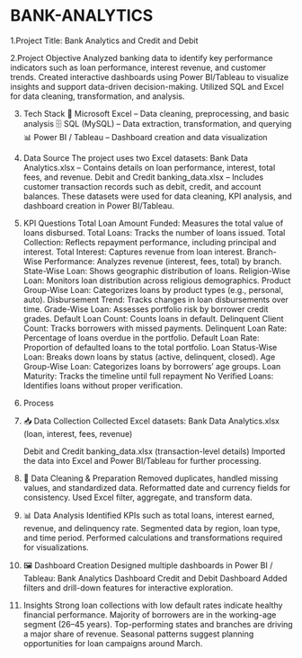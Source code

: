 # BANK-ANALYTICS
1.Project Title:
  Bank Analytics and Credit and Debit
  
 2.Project Objective
   Analyzed banking data to identify key performance indicators such as loan performance, interest revenue, and customer trends. Created interactive dashboards using Power BI/Tableau to visualize insights and          support data-driven decision-making. Utilized SQL and Excel for data cleaning, transformation, and analysis.

 3. Tech Stack
     🧾 Microsoft Excel – Data cleaning, preprocessing, and basic analysis
     🗄️ SQL (MySQL) – Data extraction, transformation, and querying
     📊 Power BI / Tableau – Dashboard creation and data visualization

 4.   Data Source
    The project uses two Excel datasets:
    Bank Data Analytics.xlsx – Contains details on loan performance, interest, total fees, and revenue.
    Debit and Credit banking_data.xlsx – Includes customer transaction records such as debit, credit, and account balances.
    These datasets were used for data cleaning, KPI analysis, and dashboard creation in Power BI/Tableau.
5.  KPI Questions
    Total Loan Amount Funded: Measures the total value of loans disbursed.
    Total Loans: Tracks the number of loans issued.
    Total Collection: Reflects repayment performance, including principal and interest.
    Total Interest: Captures revenue from loan interest.
    Branch-Wise Performance: Analyzes revenue (interest, fees, total) by branch.
    State-Wise Loan: Shows geographic distribution of loans.
    Religion-Wise Loan: Monitors loan distribution across religious demographics.
    Product Group-Wise Loan: Categorizes loans by product types (e.g., personal, auto).
    Disbursement Trend: Tracks changes in loan disbursements over time.
    Grade-Wise Loan: Assesses portfolio risk by borrower credit grades.
    Default Loan Count: Counts loans in default.
    Delinquent Client Count: Tracks borrowers with missed payments.
    Delinquent Loan Rate: Percentage of loans overdue in the portfolio.
    Default Loan Rate: Proportion of defaulted loans to the total portfolio.
    Loan Status-Wise Loan: Breaks down loans by status (active, delinquent, closed).
    Age Group-Wise Loan: Categorizes loans by borrowers’ age groups.
    Loan Maturity: Tracks the timeline until full repayment 
    No Verified Loans: Identifies loans without proper verification.
    
  6. Process
   1. 📥 Data Collection
      Collected Excel datasets:
      Bank Data Analytics.xlsx (loan, interest, fees, revenue)

      Debit and Credit banking_data.xlsx (transaction-level details)
      Imported the data into Excel and Power BI/Tableau for further processing.

   2. 🧼 Data Cleaning & Preparation
      Removed duplicates, handled missing values, and standardized data.
      Reformatted date and currency fields for consistency.
      Used Excel filter, aggregate, and transform data.

   3. 📊 Data Analysis
      Identified KPIs such as total loans, interest earned, revenue, and delinquency rate.
      Segmented data by region, loan type, and time period.
      Performed calculations and transformations required for visualizations.
   4. 🖼️ Dashboard Creation
      Designed multiple dashboards in Power BI / Tableau:
      Bank Analytics Dashboard
      Credit and Debit Dashboard
      Added filters and drill-down features for interactive exploration.

   7. Insights
      Strong loan collections with low default rates indicate healthy financial performance.
      Majority of borrowers are in the working-age segment (26–45 years).
      Top-performing states and branches are driving a major share of revenue.
      Seasonal patterns suggest planning opportunities for loan campaigns around March.

